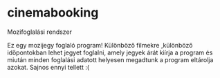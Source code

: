 # cinemabooking
Mozifoglalási rendszer

Ez egy mozijegy foglaló program! Különböző filmekre ,különböző időpontokban lehet jegyet foglalni, amely jegyek árát kiírja a program és miután minden foglalási adatott helyesen megadtunk a program eltárolja azokat. Sajnos ennyi tellett :(
